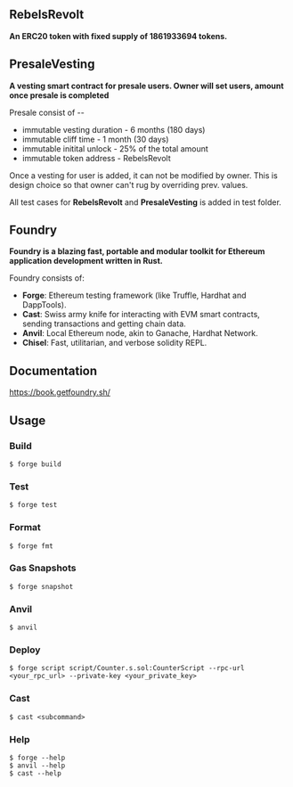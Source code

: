 ## RebelsRevolt
 **An ERC20 token with fixed supply of 1861933694 tokens.**

## PresaleVesting
 **A vesting smart contract for presale users. Owner will set users, amount once presale is completed** 

 Presale consist of --
   - immutable vesting duration - 6 months (180 days)
   - immutable cliff time - 1 month (30 days)
   - immutable initital unlock - 25% of the total amount
   - immutable token address - RebelsRevolt

   Once a vesting for user is added, it can not be modified by owner. This is design choice so that owner can't rug by overriding prev. values. 

   All test cases for **RebelsRevolt** and **PresaleVesting** is added in test folder. 



## Foundry

**Foundry is a blazing fast, portable and modular toolkit for Ethereum application development written in Rust.**

Foundry consists of:

-   **Forge**: Ethereum testing framework (like Truffle, Hardhat and DappTools).
-   **Cast**: Swiss army knife for interacting with EVM smart contracts, sending transactions and getting chain data.
-   **Anvil**: Local Ethereum node, akin to Ganache, Hardhat Network.
-   **Chisel**: Fast, utilitarian, and verbose solidity REPL.

## Documentation

https://book.getfoundry.sh/

## Usage

### Build

```shell
$ forge build
```

### Test

```shell
$ forge test
```

### Format

```shell
$ forge fmt
```

### Gas Snapshots

```shell
$ forge snapshot
```

### Anvil

```shell
$ anvil
```

### Deploy

```shell
$ forge script script/Counter.s.sol:CounterScript --rpc-url <your_rpc_url> --private-key <your_private_key>
```

### Cast

```shell
$ cast <subcommand>
```

### Help

```shell
$ forge --help
$ anvil --help
$ cast --help
```
